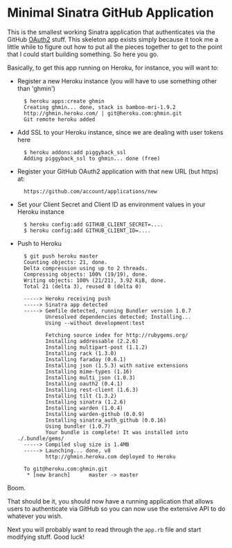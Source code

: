 Minimal Sinatra GitHub Application
==================================

This is the smallest working Sinatra application that authenticates via the GitHub [OAuth2][oa] stuff. This skeleton app exists simply because it took me a little while to figure out how to put all the pieces together to get to the point that I could start building something.  So here you go.

[oa]: http://developer.github.com/v3/oauth/

Basically, to get this app running on Heroku, for instance, you will want to:

* Register a new Heroku instance (you will have to use something other than 'ghmin')

        $ heroku apps:create ghmin
        Creating ghmin... done, stack is bamboo-mri-1.9.2
        http://ghmin.heroku.com/ | git@heroku.com:ghmin.git
        Git remote heroku added

* Add SSL to your Heroku instance, since we are dealing with user tokens here

        $ heroku addons:add piggyback_ssl
        Adding piggyback_ssl to ghmin... done (free)

* Register your GitHub OAuth2 application with that new URL (but https) at:

        https://github.com/account/applications/new

* Set your Client Secret and Client ID as environment values in your Heroku instance

        $ heroku config:add GITHUB_CLIENT_SECRET=....
        $ heroku config:add GITHUB_CLIENT_ID=....

* Push to Heroku

        $ git push heroku master
        Counting objects: 21, done.
        Delta compression using up to 2 threads.
        Compressing objects: 100% (19/19), done.
        Writing objects: 100% (21/21), 3.92 KiB, done.
        Total 21 (delta 3), reused 0 (delta 0)

        -----> Heroku receiving push
        -----> Sinatra app detected
        -----> Gemfile detected, running Bundler version 1.0.7
               Unresolved dependencies detected; Installing...
               Using --without development:test

               Fetching source index for http://rubygems.org/
               Installing addressable (2.2.6) 
               Installing multipart-post (1.1.2) 
               Installing rack (1.3.0) 
               Installing faraday (0.6.1) 
               Installing json (1.5.3) with native extensions 
               Installing mime-types (1.16) 
               Installing multi_json (1.0.3) 
               Installing oauth2 (0.4.1) 
               Installing rest-client (1.6.3) 
               Installing tilt (1.3.2) 
               Installing sinatra (1.2.6) 
               Installing warden (1.0.4) 
               Installing warden-github (0.0.9) 
               Installing sinatra_auth_github (0.0.16) 
               Using bundler (1.0.7) 
               Your bundle is complete! It was installed into ./.bundle/gems/
        -----> Compiled slug size is 1.4MB
        -----> Launching... done, v8
               http://ghmin.heroku.com deployed to Heroku

        To git@heroku.com:ghmin.git
         * [new branch]      master -> master

Boom.

That should be it, you should now have a running application that allows users to authenticate via GitHub so you can now use the extensive API to do whatever you wish.

Next you will probably want to read through the `app.rb` file and start modifying stuff.  Good luck!





